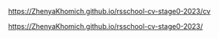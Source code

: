 https://ZhenyaKhomich.github.io/rsschool-cv-stage0-2023/cv

https://ZhenyaKhomich.github.io/rsschool-cv-stage0-2023/

